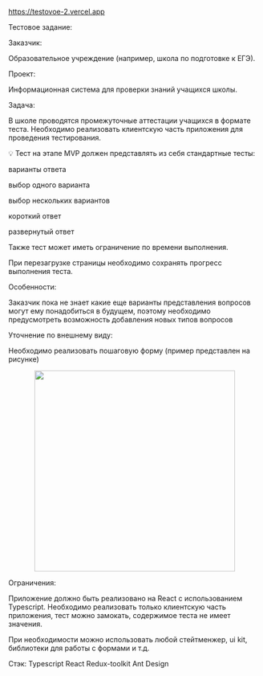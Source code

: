 https://testovoe-2.vercel.app

Тестовое задание:

Заказчик:

Образовательное учреждение (например, школа по подготовке к ЕГЭ).

Проект:

Информационная система для проверки знаний учащихся школы.

Задача:

В школе проводятся промежуточные аттестации учащихся в формате теста. Необходимо реализовать клиентскую часть приложения для проведения тестирования.

💡 Тест на этапе MVP должен представлять из себя стандартные тесты:

варианты ответа

выбор одного варианта

выбор нескольких вариантов

короткий ответ

развернутый ответ

Также тест может иметь ограничение по времени выполнения.

При перезагрузке страницы необходимо сохранять прогресс выполнения теста.

Особенности:

Заказчик пока не знает какие еще варианты представления вопросов могут ему понадобиться в будущем, поэтому необходимо предусмотреть возможность добавления новых типов вопросов

Уточнение по внешнему виду:

Необходимо реализовать пошаговую форму (пример представлен на рисунке)

<div align="center">
  <img width="400" src="https://lh6.googleusercontent.com/CJrXzoGFQg0j-TIox1emIaYHLsr-rOlpyYqwfRX64oCurKp3V9vENPbD2fEbjPCg5RDVuIWQ6RPSBGr0XfdglHRo9o53Fryd62wcl4euN5p7Bz-APBCuw9x1ftIikp5p5A=w740">
</div>

Ограничения:

Приложение должно быть реализовано на React с использованием Typescript. Необходимо реализовать только клиентскую часть приложения, тест можно замокать, содержимое теста не имеет значения.

При необходимости можно использовать любой стейтменжер, ui kit, библиотеки для работы с формами и т.д.

Стэк: Typescript React Redux-toolkit Ant Design
